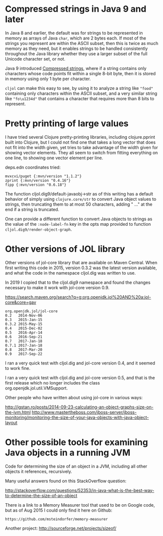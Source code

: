 # Compressed strings in Java 9 and later

In Java 8 and earlier, the default was for strings to be represented
in memory as arrays of Java `char`, which are 2 bytes each.  If most
of the strings you represent are within the ASCII subset, then this is
twice as much memory as they need, but it enables strings to be
handled consistently throughout the Java library whether they use a
larger subset of the full Unicode character set, or not.

Java 9 introduced [Compressed
strings](https://www.codenuclear.com/compact-strings-java-9), where if
a string contains only characters whose code points fit within a
single 8-bit byte, then it is stored in memory using only 1 byte per
character.

`cljol` can make this easy to see, by using it to analyze a string
like `"food"` containing only characters within the ASCII subset, and
a very similar string like `"fo\u1234d"` that contains a character
that requires more than 8 bits to represent.


# Pretty printing of large values

I have tried several Clojure pretty-printing libraries, including
clojure.pprint built into Clojure, but I could not find one that takes
a long vector that does not fit into the width given, yet tries to
take advantage of the width given for showing vector elements.  They
all seem to switch from fitting everything on one line, to showing one
vector element per line.

deps.edn coordinates tried:
```
mvxcvi/puget {:mvn/version "1.1.2"}
zprint {:mvn/version "0.4.16"}
fipp {:mvn/version "0.6.18"}
```

The function cljol.dig9/default-javaobj->str as of this writing has a
default behavior of simply using `clojure.core/str` to convert Java
object values to strings, then truncating them to at most 50
characters, adding " ..." at the end if a string is truncated.

One can provide a different function to convert Java objects to
strings as the value of the `:node-label-fn` key in the opts map
provided to function `cljol.dig9/render-object-graph`.


# Other versions of JOL library

Other versions of jol-core library that are available on Maven
Central.  When first writing this code in 2015, version 0.3.2 was the
latest version available, and what the code in the namespace cljol.dig
was written to use.

In 2019 I copied that to the cljol.dig9 namespace and found the
changes necessary to make it work with jol-core version 0.9.

https://search.maven.org/search?q=g:org.openjdk.jol%20AND%20a:jol-core&core=gav

```
org.openjdk.jol/jol-core
0.2   2014-Nov-06
0.3   2015-Jan-15
0.3.2 2015-May-15
0.4   2015-Dec-02
0.5   2016-Apr-14
0.6   2016-Sep-21
0.7   2017-Jan-18
0.7.1 2017-Jan-18
0.8   2017-Mar-20
0.9   2017-Sep-22
```

I ran a very quick test with cljol.dig and jol-core version 0.4, and
it seemed to work fine.

I ran a very quick test with cljol.dig and jol-core version 0.5, and
that is the first release which no longer includes the class
org.openjdk.jol.util.VMSupport.


Other people who have written about using jol-core in various ways:

http://igstan.ro/posts/2014-09-23-calculating-an-object-graphs-size-on-the-jvm.html
http://www.mastertheboss.com/jboss-server/jboss-monitoring/monitoring-the-size-of-your-java-objects-with-java-object-layout


# Other possible tools for examining Java objects in a running JVM

Code for determining the size of an object in a JVM, including all
other objects it references, recursively.

Many useful answers found on this StackOverflow question:

http://stackoverflow.com/questions/52353/in-java-what-is-the-best-way-to-determine-the-size-of-an-object

There is a link to a Memory Measurer tool that used to be on Google
code, but as of Aug 2015 I could only find it here on Github:

    https://github.com/msteindorfer/memory-measurer

Another project: http://sourceforge.net/projects/sizeof/

